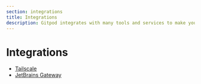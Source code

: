 ```yaml
---
section: integrations
title: Integrations
description: Gitpod integrates with many tools and services to make your development workflow more efficient.
---
```


<script context="module">
  export const prerender = true;
</script>

# Integrations

-   [Tailscale](/docs/integrations/tailscale)
-   [JetBrains Gateway](/docs/integrations/jetbrains-gateway)
